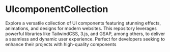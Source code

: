 # UIcomponentCollection
Explore a versatile collection of UI components featuring stunning effects, animations, and designs for modern websites. This repository leverages powerful libraries like TailwindCSS, 3.js, and GSAP, among others, to deliver a seamless and dynamic user experience. Perfect for developers seeking to enhance their projects with high-quality components
